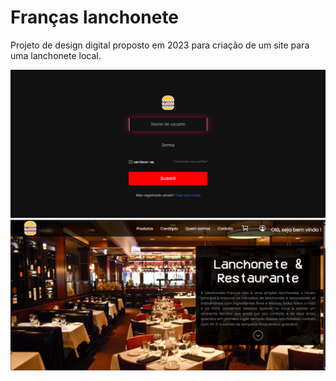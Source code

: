 # Franças lanchonete
Projeto de design digital proposto em 2023 para criação de um site para uma lanchonete local.


!["screenshot1"](www/images/working.png)
!["screenshot1"](www/images/working2.png)